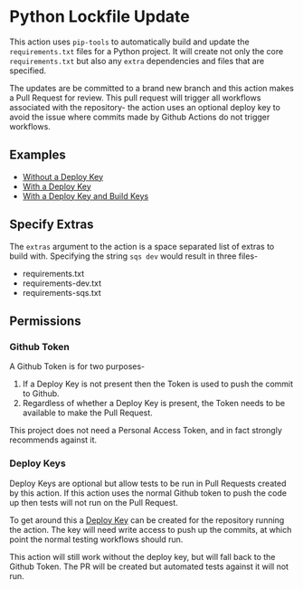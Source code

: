 # Python Lockfile Update

This action uses `pip-tools` to automatically build and update the `requirements.txt` files for a Python project. It will create not only the core `requirements.txt` but also any `extra` dependencies and files that are specified.

The updates are be committed to a brand new branch and this action makes a Pull Request for review. This pull request will trigger all workflows associated with the repository- the action uses an optional deploy key to avoid the issue where commits made by Github Actions do not trigger workflows.

## Examples

* [Without a Deploy Key](./example-token.yml)
* [With a Deploy Key](./example-key.yml)
* [With a Deploy Key and Build Keys](./example-build.yml)

## Specify Extras

The `extras` argument to the action is a space separated list of extras to build with. Specifying the string `sqs dev` would result in three files-

* requirements.txt
* requirements-dev.txt
* requirements-sqs.txt

## Permissions

### Github Token

A Github Token is for two purposes-

1. If a Deploy Key is not present then the Token is used to push the commit to Github.
2. Regardless of whether a Deploy Key is present, the Token needs to be available to make the Pull Request.

This project does not need a Personal Access Token, and in fact strongly recommends against it.

### Deploy Keys

Deploy Keys are optional but allow tests to be run in Pull Requests created by this action. If this action uses the normal Github token to push the code up then tests will not run on the Pull Request.

To get around this a [Deploy Key](https://docs.github.com/en/developers/overview/managing-deploy-keys) can be created for the repository running the action. The key will need write access to push up the commits, at which point the normal testing workflows should run.

This action will still work without the deploy key, but will fall back to the Github Token. The PR will be created but automated tests against it will not run.
